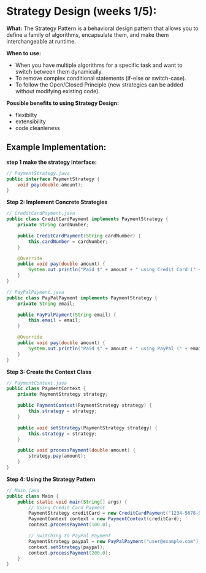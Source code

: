 # Strategy Design (weeks 1/5):
**What:** The Strategy Pattern is a behavioral design pattern that allows you to define a family of algorithms, encapsulate them, and make them interchangeable at runtime.

**When to use:**
- When you have multiple algorithms for a specific task and want to switch between them dynamically.
- To remove complex conditional statements (if-else or switch-case).
- To follow the Open/Closed Principle (new strategies can be added without modifying existing code).

**Possible benefits to using Strategy Design:**
- flexibilty
- extensibility
- code cleanleness


## Example Implementation:

**step 1 make the strategy interface:**
``` java
// PaymentStrategy.java
public interface PaymentStrategy {
    void pay(double amount);
}
```

**Step 2: Implement Concrete Strategies**

```java
// CreditCardPayment.java
public class CreditCardPayment implements PaymentStrategy {
    private String cardNumber;

    public CreditCardPayment(String cardNumber) {
        this.cardNumber = cardNumber;
    }

    @Override
    public void pay(double amount) {
        System.out.println("Paid $" + amount + " using Credit Card (" + cardNumber + ").");
    }
}
```
```java
// PayPalPayment.java
public class PayPalPayment implements PaymentStrategy {
    private String email;

    public PayPalPayment(String email) {
        this.email = email;
    }

    @Override
    public void pay(double amount) {
        System.out.println("Paid $" + amount + " using PayPal (" + email + ").");
    }
}
```
**Step 3: Create the Context Class**

```java
// PaymentContext.java
public class PaymentContext {
    private PaymentStrategy strategy;

    public PaymentContext(PaymentStrategy strategy) {
        this.strategy = strategy;
    }

    public void setStrategy(PaymentStrategy strategy) {
        this.strategy = strategy;
    }

    public void processPayment(double amount) {
        strategy.pay(amount);
    }
}
```
**Step 4: Using the Strategy Pattern**

```java
// Main.java
public class Main {
    public static void main(String[] args) {
        // Using Credit Card Payment
        PaymentStrategy creditCard = new CreditCardPayment("1234-5678-9876-5432");
        PaymentContext context = new PaymentContext(creditCard);
        context.processPayment(100.0);

        // Switching to PayPal Payment
        PaymentStrategy paypal = new PayPalPayment("user@example.com");
        context.setStrategy(paypal);
        context.processPayment(200.0);
    }
}
```









